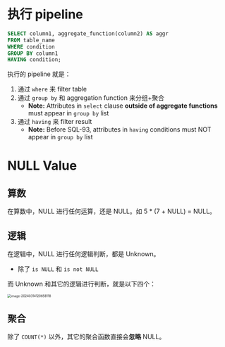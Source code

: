 # 执行 pipeline

```sql
SELECT column1, aggregate_function(column2) AS aggr
FROM table_name
WHERE condition
GROUP BY column1
HAVING condition;
```

执行的 pipeline 就是：

1. 通过 `where` 来 filter table
2. 通过 `group by` 和 aggregation function 来分组+聚合
    - **Note:** Attributes in `select` clause **outside of aggregate functions** must appear in `group by` list
3. 通过 `having` 来 filter result
    - **Note:** Before SQL-93, attributes in `having` conditions must NOT appear in `group by` list

# NULL Value

## 算数

在算数中，NULL 进行任何运算，还是 NULL。如 5 * (7 + NULL) = NULL。

## 逻辑

在逻辑中，NULL 进行任何逻辑判断，都是 Unknown。

- 除了 `is NULL` 和 `is not NULL`

而 Unknown 和其它的逻辑进行判断，就是以下四个：

<img src="https://cdn.jsdelivr.net/gh/mtdickens/mtd-images/img/202403141207665.png" alt="image-20240314120658118" style="zoom:50%;" />

## 聚合

除了 `COUNT(*)` 以外，其它的聚合函数直接会**忽略** NULL。

